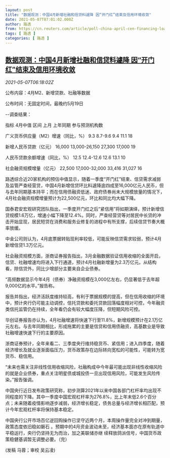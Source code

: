 ```yaml
---
layout: post
title: "数据观测：中国4月新增社融和信贷料遽降 因“开门红”结束及信用环境收敛"
date: 2021-05-07T07:01:02.000Z
author: 路透
from: https://cn.reuters.com/article/poll-china-april-cen-financing-loan-0507-idCNKBS2CO0F2
tags: [ 路透 ]
categories: [ 路透 ]
---
```

<!--1620370862000-->
[数据观测：中国4月新增社融和信贷料遽降 因“开门红”结束及信用环境收敛](https://cn.reuters.com/article/poll-china-april-cen-financing-loan-0507-idCNKBS2CO0F2)
------

<div>
<div><i>2021-05-07T06:18:02Z</i></div><p>公布内容：4月M2、新增贷款、社融等数据</p><p>公布时间：无固定时间，最晚约5月19日</p><p>--调查结果：</p><p>指标 4月中值 区间 上月 上年同期 参与预测机构数</p><p>广义货币供应量（M2）增速（同比，%） 9.3 8.7-9.6 9.4 11.1 18</p><p>新增人民币贷款（亿元） 16,000 13,000-26,150 27,300 17,000 19</p><p>人民币贷款余额增速（同比，%） 12.5 12.4-12.6 12.6 13.1 10</p><p>社会融资规模增量（亿元） 22,500 17,000-32,000 33,416 31,027 16</p><p>路透综合近20家机构的预估中值显示，随着一季度“开门红”结束、信贷需求减弱及监管严查经营贷，中国4月新增信贷环比料遽降逾四成至16,000亿元人民币，但与去年同期基本持平；而在信用债融资低迷、政府债券尚未大规模放量的情况下，4月社会融资规模增量预计为22,500亿元，环比和同比均大幅下降。</p><p>国泰君安宏观研究团队指出，一季度开门红之后“紧信用”将如期演绎，预计新增信贷规模1.6万亿，增速小幅下降至12.4%。同时，严查经营贷等对居民中长贷的冲击开始显现，居民短贷在消费和服务业修复的进程中有所支撑，后续信贷节奏大概率放缓。</p><p>中金公司则认为，4月底票据转贴现利率较低，可能反映信贷需求较弱，预计4月新增信贷1.3万亿元。</p><p>社会融资规模方面，浙商证券报告指出，3月金融数据验证信用收缩的全面开启，信贷、社融增速均将进入下行通道，预计4月社融新增量为2.3万亿元。从结构看，除信贷外，同比少增部分主要来自企业债券。</p><p>“高频数据显示今年4月（债券）净融资规模在3,000亿左右，仍显著低于去年超9,000亿的水平。”报告称。</p><p>报告并指出，经济活跃度维持较高，有利于票据规模的提高，但在信用收缩的环境中，预计央行仍可能主动调控，信托贷款和委托贷款回落幅度相对可控，今年融资类信托监管仍在持续，全年看仍会有较大幅度压降，但短期风险可控。</p><p>华创证券报告亦认为，4月社融增速将快速下行至11.8%，新增规模预计在2.1万亿元左右。与去年同期相比，形成拖累的主要是信贷和信用债融资，高基数业是导致社融增速快速下行的主要原因。</p><p>浙商证券预计，全年来看二、三季度央行维持稳货币、紧信用；进入四季度，随着经济增长及就业逐渐面临压力，货币政策存在边际转向宽松的可能性，可能转为宽货币、稳信用。</p><p>“未来也需关注非线性信用收缩风险，社融构成中今年最可能出现非线性收缩风险的就是企业债券，重点关注明星债或城投债一旦出现信用风险，可能发生风险传染。”报告强调。</p><p>中国央行近日发布政策研究称，初步测算2021年以来中国各部门杠杆率均出现不同程度的下降。其中一季度中国宏观杠杆率为276.8%，比上年末低2.6个百分点；未来随着疫情影响逐步减弱，经济增长稳定，债务总量与经济增长相匹配，预计今年宏观杠杆率将保持基本稳定。</p><p>中国央行公开市场百亿逆回购操作已坚守近两个月，本周操作量完全对冲到期量，政策态度依旧稳如磐石 。预期中的4月资金波动未至，经济基本面亦在原有轨道中平稳运行，央行仍坚持无为而治，加之美联储亦继 续释放鸽派信号，中国货币政策稳健基调暂无调整必要。（完）</p><p>(发稿 马蓉；审校 吴云凌)</p>
</div>
